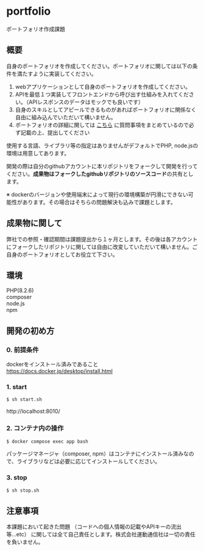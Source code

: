 # portfolio
ポートフォリオ作成課題

## 概要
自身のポートフォリオを作成してください。ポートフォリオに関しては以下の条件を満たすように実装してください。

1. webアプリケーションとして自身のポートフォリオを作成してください。
2. APIを最低１つ実装してフロントエンドから呼び出す仕組みを入れてください。（APIレスポンスのデータはモックでも良いです）
3. 自身のスキルとしてアピールできるものがあればポートフォリオに関係なく自由に組み込んでいただいて構いません。
4. ポートフォリオの詳細に関しては [こちら](https://github.com/undotsushin/portfolio/blob/main/submission.md) に質問事項をまとめているので必ず記載の上、提出してください

使用する言語、ライブラリ等の指定はありませんがデフォルトでPHP, node.jsの環境は用意してあります。

開発の際は自分のgithubアカウントに本リポジトリをフォークして開発を行ってください。<b>成果物はフォークしたgithubリポジトリのソースコード</b>の共有とします。

※ dockerのバージョンや使用端末によって現行の環境構築が円滑にできない可能性があります。その場合はそちらの問題解決も込みで課題とします。
## 成果物に関して
弊社での参照・確認期間は課題提出から１ヶ月とします。その後は各アカウントにフォークしたリポジトリに関しては自由に改変していただいて構いません。ご自身のポートフォリオとしてお役立て下さい。

## 環境
PHP(8.2.6)   
composer    
node.js    
npm  

## 開発の初め方

### 0. 前提条件
dockerをインストール済みであること<br>
https://docs.docker.jp/desktop/install.html

### 1. start

```bash
$ sh start.sh
```

http://localhost:8010/


### 2. コンテナ内の操作

```bash
$ docker compose exec app bash
```

パッケージマネージャ（composer, npm）はコンテナにインストール済みなので、ライブラリなどは必要に応じてインストールしてください。

### 3. stop

```bash
$ sh stop.sh
```

## 注意事項
本課題において起きた問題 （コードへの個人情報の記載やAPIキーの流出等...etc） に関しては全て自己責任とします。株式会社運動通信社は一切の責任を負いません。



